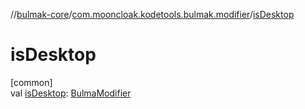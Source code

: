 //[bulmak-core](../../index.md)/[com.mooncloak.kodetools.bulmak.modifier](index.md)/[isDesktop](is-desktop.md)

# isDesktop

[common]\
val [isDesktop](is-desktop.md): [BulmaModifier](-bulma-modifier/index.md)
